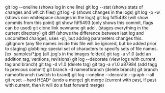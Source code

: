 git log --oneline (shows log in one line)
git log --stat (shows stats of changes and which files)
git log -p (shows changes in the logs)
git log -p -w (shows non whitespace changes in the logs)
git log fdf5493 (will show commits from this point)
git show fdf5493 (only shows this commit, flags can be used)
git clone link newname
git add . (stages everything in the current directory)
git diff (shows the difference between last log and uncomitted changes, uses -p), but adding parameters changes this.
.gitignore (any file names inside this file will be ignored, but be added prior to staging)
globbing: special set of characters to specify sets of file names. [ex. samples/*.jpg (all .jpg's in the images folder)]
git tag -a v1.0 (add an addition tag, versions, revisions)
git log --decorate (view logs with current tag and branch)
git tag -d v1.0 (delete tag)
git tag -a v1.0 a87984 (add tagg to previous commit)
git branch -d nameofbranch (delete branch)
git branch nameofbranch (switch to brand)
git log --oneline --decorate --graph --all
git reset --hard HEAD^ (undo a merge)
git merge (current with past, if past with current, then it will do a fast forward merge)